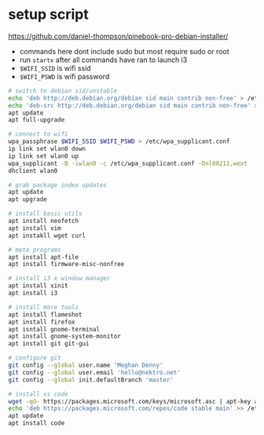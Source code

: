# setup script

https://github.com/daniel-thompson/pinebook-pro-debian-installer/

- commands here dont include sudo but most require sudo or root
- run `startx` after all commands have ran to launch i3
- `$WIFI_SSID` is wifi ssid
- `$WIFI_PSWD` is wifi password

```sh
# switch to debian sid/unstable
echo 'deb http://deb.debian.org/debian sid main contrib non-free' > /etc/apt/sources.list
echo 'deb-src http://deb.debian.org/debian sid main contrib non-free' >> /etc/apt/sources.list
apt update
apt full-upgrade

# connect to wifi
wpa_passphrase $WIFI_SSID $WIFI_PSWD > /etc/wpa_supplicant.conf
ip link set wlan0 down
ip link set wlan0 up
wpa_supplicant -B -iwlan0 -c /etc/wpa_supplicant.conf -Dnl80211,wext
dhclient wlan0

# grab package index updates
apt update
apt upgrade

# install basic utils
apt install neofetch
apt install vim
apt instakll wget curl

# meta programs
apt install apt-file
apt install firmware-misc-nonfree

# install i3 x window manager
apt install xinit
apt install i3

# install more tools
apt install flameshot
apt install firefox
apt isntall gnome-terminal
apt install gnome-system-monitor
apt install git git-gui

# configure git
git config --global user.name 'Meghan Denny'
git config --global user.email 'hello@nektro.net'
git config --global init.defaultBranch 'master'

# install vs code
wget -qO- https://packages.microsoft.com/keys/microsoft.asc | apt-key add -
echo 'deb https://packages.microsoft.com/repos/code stable main' >> /etc/apt/sources.list
apt update
apt install code
